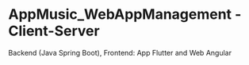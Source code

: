 # AppMusic_WebAppManagement - Client-Server
Backend (Java Spring Boot), Frontend: App Flutter and Web Angular
